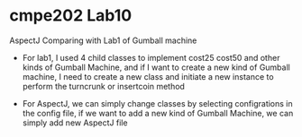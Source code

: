 # cmpe202 Lab10

AspectJ Comparing with Lab1 of Gumball machine 

- For lab1,  I used 4 child classes to implement cost25 cost50 and other kinds of Gumball Machine, 
  and if I want to create a new kind of Gumball machine, I need to create a new class and initiate a new instance
  to perform the turncrunk or insertcoin method

- For AspectJ, we can simply change classes by selecting configrations in the config file, if we want to add a new kind of 
  Gumball Machine, we can simply add new AspectJ file